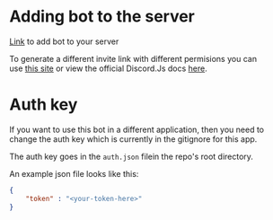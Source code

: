 # Adding bot to the server
[Link](https://discord.com/oauth2/authorize?client_id=772241102417559602&scope=bot&permissions=268590081) to add bot to your server

To generate a different invite link with different permisions you can  
use [this site](https://discordapi.com/permissions.html) or view the official Discord.Js docs [here](https://discordjs.guide/preparations/adding-your-bot-to-servers.html#bot-invite-links).

# Auth key
If you want to use this bot in a different application, then you need
to change the auth key which is currently in the gitignore for this app.

The auth key goes in the `auth.json` filein the repo's root directory. 

An example json file looks like this:

```json
{
    "token" : "<your-token-here>"
}

```